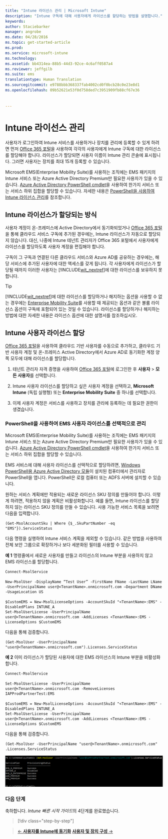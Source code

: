 ```yaml
---
title: "Intune 라이선스 관리 | Microsoft Intune"
description: "Intune 구독에 대해 사용자에게 라이선스를 할당하는 방법을 설명합니다."
keywords: 
author: Staciebarker
manager: angrobe
ms.date: 04/28/2016
ms.topic: get-started-article
ms.prod: 
ms.service: microsoft-intune
ms.technology: 
ms.assetid: bb4314ea-88b5-44d3-92ce-4c6aff0587a4
ms.reviewer: jeffgilb
ms.suite: ems
translationtype: Human Translation
ms.sourcegitcommit: e9788bbb368337fab4002cd0f0bcb28c0e23e8d1
ms.openlocfilehash: 09b52621e53f0d758ded7c3951909fb88cf67e36


---
```


# Intune 라이선스 관리
사용자가 로그인하여 Intune 서비스를 사용하거나 장치를 관리에 등록할 수 있게 하려면 먼저 [Office 365 포털](http://go.microsoft.com/fwlink/p/?LinkId=698854)을 사용하여 각각의 사용자에게 Intune 구독에 대한 라이선스를 할당해야 합니다. 라이선스가 할당되면 사용자 이름이 Intune 관리 콘솔에 표시됩니다. 그러면 사용자는 장치를 최대 15개 등록할 수 있습니다.

Microsoft EMS(Enterprise Mobility Suite)를 사용하는 조직에는 EMS 패키지의 Intune 서비스 또는 Azure Active Directory Premium만 필요한 사용자가 있을 수 있습니다. [Azure Active Directory PowerShell cmdlet](https://msdn.microsoft.com/library/jj151815.aspx)을 사용하여 한가지 서비스 또는 서비스 하위 집합을 할당할 수 있습니다. 자세한 내용은 [PowerShell을 사용하여 Intune 라이선스 관리](start-with-a-paid-subscription-to-microsoft-intune-step-4-posh.md)를 참조합니다.

## Intune 라이선스가 할당되는 방식
사용자 계정이 온-프레미스에 Active Directory에서 동기화되었거나 [Office 365 포털](http://go.microsoft.com/fwlink/p/?LinkId=698854)을 통해 클라우드 서비스 구독에 추가된 경우에는, Intune 라이선스가 자동으로 할당되지 않습니다. 대신, 나중에 Intune 테넌트 관리자가 Office 365 포털에서 사용자에게 라이선스를 할당하도록 사용자 계정을 편집해야 합니다.

구독이 그 구독과 연결된 다른 클라우드 서비스와 Azure AD를 공유하는 경우에는, 해당 서비스에 추가된 사용자에 대한 액세스를 갖게 됩니다. 각 사용자에게 라이선스가 할당될 때까지 이러한 사용자는 [!INCLUDE[wit_nextref](../includes/wit_nextref_md.md)]에 대한 라이선스를 보유하지 못합니다.

> [!TIP]
> [!INCLUDE[wit_nextref](../includes/wit_nextref_md.md)]에 대한 라이선스를 할당하거나 해지하는 옵션을 사용할 수 없는 경우에는 [Enterprise Mobility Suite](https://www.microsoft.com/en-us/server-cloud/enterprise-mobility/overview.aspx)를 사용할 때 제공되는 옵션과 같은 볼륨 라이선스 옵션이 구독에 포함되어 있는 것일 수 있습니다. 라이선스를 할당하거나 해지하는 방법에 대한 자세한 내용은 라이선스 옵션에 대한 설명서를 참조하십시오.

## Intune 사용자 라이선스 할당

[Office 365 포털](http://go.microsoft.com/fwlink/p/?LinkId=698854)을 사용하여 클라우드 기반 사용자를 수동으로 추가하고, 클라우드 기반 사용자 계정 및 온-프레미스 Active Directory에서 Azure AD로 동기화한 계정 양쪽 모두에 대해 라이선스를 할당합니다.

1.  테넌트 관리자 자격 증명을 사용하여 [Office 365 포털](http://go.microsoft.com/fwlink/p/?LinkId=698854)에 로그인한 후 **사용자** > **모든 사용자**를 선택합니다.

2.  Intune 사용자 라이선스를 할당하고 싶은 사용자 계정을 선택하고, **Microsoft Intune** (독립 실행형) 또는 **Enterprise Mobility Suite** 중 하나를 선택합니다.

3.  이제 사용자 계정은 서비스를 사용하고 장치를 관리에 등록하는 데 필요한 권한이 생겼습니다.

### PowerShell을 사용하여 EMS 사용자 라이선스를 선택적으로 관리
Microsoft EMS(Enterprise Mobility Suite)를 사용하는 조직에는 EMS 패키지의 Intune 서비스 또는 Azure Active Directory Premium만 필요한 사용자가 있을 수 있습니다. [Azure Active Directory PowerShell cmdlet](https://msdn.microsoft.com/library/jj151815.aspx)을 사용하여 한가지 서비스 또는 서비스 하위 집합을 할당할 수 있습니다.

EMS 서비스에 대해 사용자 라이선스를 선택적으로 할당하려면, [Windows PowerShell용 Azure Active Directory 모듈](https://msdn.microsoft.com/library/jj151815.aspx#bkmk_installmodule)이 설치된 컴퓨터에서 관리자로 PowerShell을 엽니다. PowerShell은 로컬 컴퓨터 또는 ADFS 서버에 설치할 수 있습니다.

원하는 서비스 계획에만 적용되는 새로운 라이선스 SKU 정의를 만들어야 합니다. 이렇게 하려면, 적용하지 않을 계획은 비활성화합니다. 예를 들면, Intune 라이선스를 할당하지 않는 라이선스 SKU 정의를 만들 수 있습니다. 사용 가능한 서비스 목록을 보려면 다음을 입력합니다.

    (Get-MsolAccountSku | Where {$_.SkuPartNumber -eq "EMS"}).ServiceStatus

다음 명령을 실행하여 Intune 서비스 계획을 제외할 수 있습니다. 같은 방법을 사용하여 전체 보안 그룹으로 확장하거나 보다 세분화된 필터를 사용할 수 있습니다.

**예 1** 명령줄에서 새로운 사용자를 만들고 라이선스의 Intune 부분을 사용하지 않고 EMS 라이선스를 할당합니다.

    Connect-MsolService

    New-MsolUser -DisplayName “Test User” -FirstName FName -LastName LName -UserPrincipalName user@<TenantName>.onmicrosoft.com –Department DName -UsageLocation US

    $CustomEMS = New-MsolLicenseOptions -AccountSkuId "<TenantName>:EMS" -DisabledPlans INTUNE_A
    Set-MsolUserLicense -UserPrincipalName user@<TenantName>.onmicrosoft.com -AddLicenses <TenantName>:EMS -LicenseOptions $CustomEMS


다음을 통해 검증합니다.

    (Get-MsolUser -UserPrincipalName "user@<TenantName>.onmicrosoft.com").Licenses.ServiceStatus

**예 2** 이미 라이선스가 할당된 사용자에 대한 EMS 라이선스의 Intune 부분을 비활성화합니다.

    Connect-MsolService

    Set-MsolUserLicense -UserPrincipalName user@<TenantName>.onmicrosoft.com -RemoveLicenses IAPProdPartnerTest:EMS

    $CustomEMS = New-MsolLicenseOptions -AccountSkuId "<TenantName>:EMS" -DisabledPlans INTUNE_A
    Set-MsolUserLicense -UserPrincipalName user@<TenantName>.onmicrosoft.com -AddLicenses <TenantName>:EMS -LicenseOptions $CustomEMS

다음을 통해 검증합니다.

    (Get-MsolUser -UserPrincipalName "user@<TenantName>.onmicrosoft.com" .Licenses.ServiceStatus

![PoSH-AddLic-Verify](./media/posh-addlic-verify.png)

### 다음 단계
축하합니다. *Intune 빠른 시작 가이드*의 4단계를 완료했습니다.
>[!div class="step-by-step"]

>[&larr; **사용자를 Intune에 동기화**](.\start-with-a-paid-subscription-to-microsoft-intune-step-2.md)     [**사용자 및 장치 구성** &rarr;](.\start-with-a-paid-subscription-to-microsoft-intune-step-5.md)  



<!--HONumber=Jul16_HO5-->


